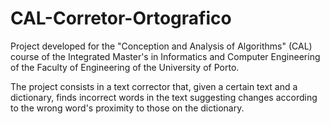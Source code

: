 # CAL-Corretor-Ortografico

Project developed for the "Conception and Analysis of Algorithms" (CAL) course of the Integrated Master's in Informatics and Computer Engineering of the Faculty of Engineering of the University of Porto.

The project consists in a text corrector that, given a certain text and a dictionary, finds incorrect words in the text suggesting changes according to the wrong word's proximity to those on the dictionary.
